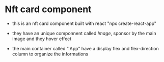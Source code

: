 # Nft card component

* this is an nft card component built with react "npx create-react-app"

- they have an unique componnent called *Image*, sponsor by the main image and they hover effect

- the main container called ".App" have a display flex and flex-direction column to organize the informations
